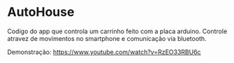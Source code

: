 AutoHouse
=========

 Codigo do app que controla um carrinho feito com a placa arduino.
 Controle atravez de movimentos no smartphone e comunicação via bluetooth.
 
 Demonstração:
  https://www.youtube.com/watch?v=RzEO33RBU6c
